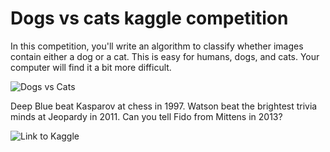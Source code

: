 Dogs vs cats kaggle competition
==============================

In this competition, you'll write an algorithm to classify whether images contain either a dog or a cat.  This is easy for humans, dogs, and cats. Your computer will find it a bit more difficult.

![Dogs vs Cats](https://kaggle2.blob.core.windows.net/competitions/kaggle/3362/media/woof_meow.jpg)

Deep Blue beat Kasparov at chess in 1997.
Watson beat the brightest trivia minds at Jeopardy in 2011.
Can you tell Fido from Mittens in 2013?

![Link to Kaggle](https://www.kaggle.com/competitions/dogs-vs-cats/overview)
